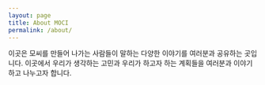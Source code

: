 ```yaml
---
layout: page
title: About MOCI
permalink: /about/
---
```

이곳은 모씨를 만들어 나가는 사람들이 말하는 다양한 이야기를 여러분과 공유하는 곳입니다. 이곳에서 우리가 생각하는 고민과 우리가 하고자 하는 계획들을 여러분과 이야기 하고 나누고자 합니다.
